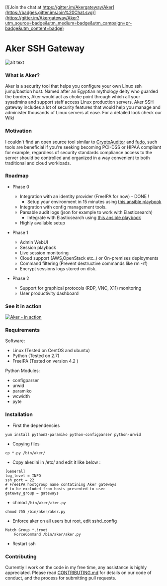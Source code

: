 [![Join the chat at https://gitter.im/Akergateway/Aker](https://badges.gitter.im/Join%20Chat.svg)](https://gitter.im/Akergateway/Aker?utm_source=badge&utm_medium=badge&utm_campaign=pr-badge&utm_content=badge)

# Aker SSH Gateway
![alt text](aker_logo.png "Aker")


### What is Aker?
Aker is a security tool that helps you configure your own Linux ssh jump/bastion host. Named after an Egyptian mythology deity who guarded the borders, Aker would act as choke point through which all your sysadmins and support staff access Linux production servers. Aker SSH gateway includes a lot of security features that would help you manage and administer thousands of Linux servers at ease. For a detailed look check our [Wiki](https://github.com/aker-gateway/Aker/wiki)  


### Motivation
I couldn't find an open source tool similar to [CryptoAuditor](https://www.ssh.com/products/cryptoauditor/) and [fudo](http://www.wheelsystems.com/en/products/wheel-fudo-psm/), such tools  are beneficial if you're seeking becoming PCI-DSS or HIPAA compliant for example, regardless of security standards compliance access to the server should be controlled and organized in a way convenient to both traditional and cloud workloads.


### Roadmap
* Phase 0
  * Integration with an identity provider (FreeIPA for now) - DONE !
    * Setup your environment in 15 minutes using [this ansible playbook](https://github.com/aker-gateway/aker-freeipa-playbook)
  * Integration with config management tools.
  * Parsable audit logs (json for example to work with Elasticsearch)
    * Integrate with Elasticsearch using [this ansible playbook](https://github.com/aker-gateway/aker-elk-playbook)
  * Highly available setup
  

* Phase 1
  * Admin WebUI
  * Session playback
  * Live session monitoring
  * Cloud support (AWS,OpenStack etc..) or On-premises deployments
  * Command filtering (Prevent destructive commands like rm -rf)
  * Encrypt sessions logs stored on disk.
  
* Phase 2
  * Support for graphical protocols (RDP, VNC, X11) monitoring
  * User productivity dashboard 
  
  
### See it in action
[![Aker - in action](https://i1.ytimg.com/vi/O-boM3LbVT4/hqdefault.jpg)](https://www.youtube.com/watch?v=H6dCCw666Xw)


### Requirements
Software:
- Linux (Tested on CentOS and ubuntu)
- Python (Tested on 2.7)
- FreeIPA (Tested on version 4.2 )
    
Python Modules:
- configparser
- urwid
- paramiko
- wcwidth
- pyte

### Installation
* First the dependencies 
~~~
yum install python2-paramiko python-configparser python-urwid
~~~

* Copying files
```
cp *.py /bin/aker/
```

* Copy aker.ini in /etc/ and edit it like below :
```
[General] 
log_level = INFO
ssh_port = 22
# FreeIPA hostgroup name contatining Aker gateways
# to be excluded from hosts presented to user
gateway_group = gateways

```

* chmod `/bin/aker/aker.py` 
```
chmod 755 /bin/aker/aker.py
```

* Enforce aker on all users but root, edit sshd_config
```
Match Group *,!root
    ForceCommand /bin/aker/aker.py

```

* Restart ssh

### Contributing
Currently I work on the code in my free time, any assistance is highly appreciated. Please read [CONTRIBUTING.md](CONTRIBUTING.md) for details on our code of conduct, and the process for submitting pull requests.
